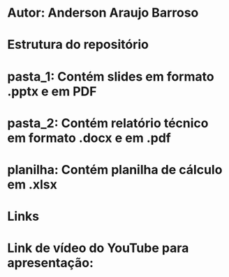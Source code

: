 # Autor: Anderson Araujo Barroso
# Estrutura do repositório
# pasta_1: Contém slides em formato .pptx e em PDF
# pasta_2: Contém relatório técnico em formato .docx e em .pdf
# planilha: Contém planilha de cálculo em .xlsx
# Links
# Link de vídeo do YouTube para apresentação:
